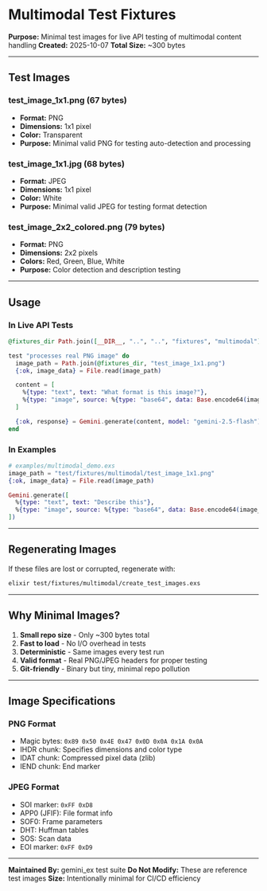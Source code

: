 # Multimodal Test Fixtures

**Purpose:** Minimal test images for live API testing of multimodal content handling
**Created:** 2025-10-07
**Total Size:** ~300 bytes

---

## Test Images

### test_image_1x1.png (67 bytes)
- **Format:** PNG
- **Dimensions:** 1x1 pixel
- **Color:** Transparent
- **Purpose:** Minimal valid PNG for testing auto-detection and processing

### test_image_1x1.jpg (68 bytes)
- **Format:** JPEG
- **Dimensions:** 1x1 pixel
- **Color:** White
- **Purpose:** Minimal valid JPEG for testing format detection

### test_image_2x2_colored.png (79 bytes)
- **Format:** PNG
- **Dimensions:** 2x2 pixels
- **Colors:** Red, Green, Blue, White
- **Purpose:** Color detection and description testing

---

## Usage

### In Live API Tests

```elixir
@fixtures_dir Path.join([__DIR__, "..", "..", "fixtures", "multimodal"])

test "processes real PNG image" do
  image_path = Path.join(@fixtures_dir, "test_image_1x1.png")
  {:ok, image_data} = File.read(image_path)

  content = [
    %{type: "text", text: "What format is this image?"},
    %{type: "image", source: %{type: "base64", data: Base.encode64(image_data)}}
  ]

  {:ok, response} = Gemini.generate(content, model: "gemini-2.5-flash")
end
```

### In Examples

```elixir
# examples/multimodal_demo.exs
image_path = "test/fixtures/multimodal/test_image_1x1.png"
{:ok, image_data} = File.read(image_path)

Gemini.generate([
  %{type: "text", text: "Describe this"},
  %{type: "image", source: %{type: "base64", data: Base.encode64(image_data)}}
])
```

---

## Regenerating Images

If these files are lost or corrupted, regenerate with:

```bash
elixir test/fixtures/multimodal/create_test_images.exs
```

---

## Why Minimal Images?

1. **Small repo size** - Only ~300 bytes total
2. **Fast to load** - No I/O overhead in tests
3. **Deterministic** - Same images every test run
4. **Valid format** - Real PNG/JPEG headers for proper testing
5. **Git-friendly** - Binary but tiny, minimal repo pollution

---

## Image Specifications

### PNG Format
- Magic bytes: `0x89 0x50 0x4E 0x47 0x0D 0x0A 0x1A 0x0A`
- IHDR chunk: Specifies dimensions and color type
- IDAT chunk: Compressed pixel data (zlib)
- IEND chunk: End marker

### JPEG Format
- SOI marker: `0xFF 0xD8`
- APP0 (JFIF): File format info
- SOF0: Frame parameters
- DHT: Huffman tables
- SOS: Scan data
- EOI marker: `0xFF 0xD9`

---

**Maintained By:** gemini_ex test suite
**Do Not Modify:** These are reference test images
**Size:** Intentionally minimal for CI/CD efficiency
